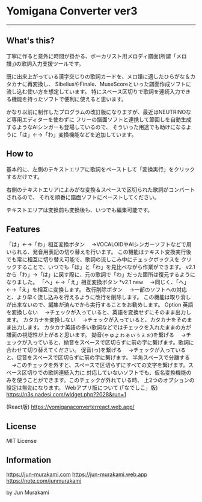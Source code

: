 # Yomigana Converter ver3
----
## What's this?
丁寧に作ると意外に時間が掛かる、ボーカリスト用メロディ譜面(所謂「メロ譜」)の歌詞入力支援ツールです。

既に出来上がっている漢字交じりの歌詞カードを、メロ譜に適したひらがな＆カタカナに再変換し、 SibeliusやFinale、MuseScoreといった譜面作成ソフトに流し込む使い方を想定しています。 特にスペース区切りで歌詞を連続入力できる機能を持ったソフトで便利に使えると思います。

かなり以前に制作したプログラムの改訂版になりますが、最近はNEUTRINOなど専用エディターを使わずに フリーの譜面ソフトと連携して節回しを自動生成するようなAIシンガーも登場しているので、 そういった用途でも助けになるように「は」←→「わ」変換機能などを追加しています。

## How to
基本的に、左側のテキストエリアに歌詞をペーストして「変換実行」をクリックするだけです。

右側のテキストエリアによみがな変換＆スペースで区切られた歌詞がコンバートされるので、 それを順番に譜面ソフトにペーストしてください。

テキストエリアは変換前も変換後も、いつでも編集可能です。

## Features
「は」←→「わ」相互変換ボタン 　→VOCALOIDやAIシンガーソフトなどで用いられる、発音用表記の切り替えを行います。 この機能はテキスト変換実行後でも常に相互に切り替え可能で、歌詞の流しこみ中にチェックボックスを クリックすることで、いつでも「は」と「わ」を見比べながら作業ができます。 v2.1から「わ」→「は」に戻す際に、元の歌詞で「わ」だった箇所は復元するようになりました。
「へ」←→「え」相互変換ボタン *v2.1 new 　→同じく、「へ」←→「え」を相互に変換します。
改行削除ボタン 　→一部のソフトへの対応と、より早く流し込みを行えるように改行を削除します。 この機能は取り消しが出来ないので、編集が済んでから実行することをお勧めします。
Option
英語を変換しない 　→チェックが入っていると、英語を変換せずにそのまま出力します。
カタカナを変換しない 　→チェックが入っていると、カタカナをそのまま出力します。 カタカナ英語の多い歌詞などではチェックを入れたままの方が譜面の視認性が上がると思います。
拗音(ゃゅょゎぁぃぅぇぉ)を繋げる 　→チェックが入っていると、拗音をスペースで区切らずに前の字に繋げます。歌詞に合わせて切り替えてください。
促音(っ)を繋げる 　→チェックが入っていると、促音をスペースで区切らずに前の字に繋げます。
半角スペースで分離する 　→このチェックを外すと、スペースで区切らずにすべての文字を繋げます。スペース区切りでの歌詞連続入力に 対応していないソフトでも、仮名変換機能のみを使うことができます。このチェックが外れている時、 上2つのオプションの設定は無効になります。
Webアプリ版について
(「なでしこ」版) https://n3s.nadesi.com/widget.php?2028&run=1

(React版) https://yomiganaconverterreact.web.app/

## License
MIT License

## Information
https://jun-murakami.com
https://jun-murakami.web.app
https://note.com/junmurakami

by Jun Murakami
